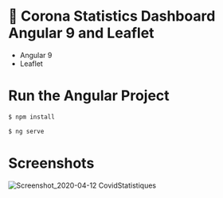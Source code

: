 # 🦠 Corona Statistics Dashboard Angular 9 and Leaflet


  - Angular 9
  - Leaflet
  

# Run the Angular Project
```sh
$ npm install
```

```sh
$ ng serve
```
# Screenshots
![Screenshot_2020-04-12 CovidStatistiques](https://user-images.githubusercontent.com/16755673/79248365-a4d54300-7e73-11ea-9a72-33922f5c043a.png)
